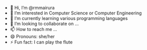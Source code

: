 - 👋 Hi, I’m @rmmairura
- 👀 I’m interested in Computer Science or Computer Engineering
- 🌱 I’m currently learning various programming languages
- 💞️ I’m looking to collaborate on ...
- 📫 How to reach me ...
- 😄 Pronouns: she/her
- ⚡ Fun fact: I can play the flute

<!---
rmmairura/rmmairura is a ✨ special ✨ repository because its `README.md` (this file) appears on your GitHub profile.
You can click the Preview link to take a look at your changes.
--->
